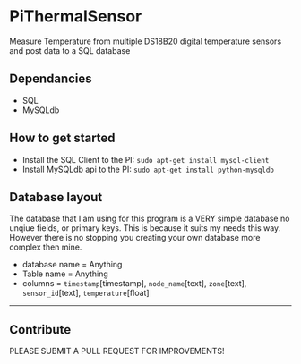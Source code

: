 # PiThermalSensor
Measure Temperature from multiple DS18B20 digital temperature sensors and post data to a SQL database
## Dependancies
* SQL
* MySQLdb

## How to get started
* Install the SQL Client to the PI: `sudo apt-get install mysql-client`
* Install MySQLdb api to the PI: `sudo apt-get install python-mysqldb`    
 

## Database layout
The database that I am using for this program is a VERY simple database no unqiue fields, or primary keys. This is because it suits my needs this way. However there is no stopping you creating your own database more complex then mine. 

* database name = Anything
* Table name = Anything
* columns = `timestamp`[timestamp], `node_name`[text], `zone`[text], `sensor_id`[text], `temperature`[float]

-----------------------------------------------

## Contribute 
PLEASE SUBMIT A PULL REQUEST FOR IMPROVEMENTS! 
